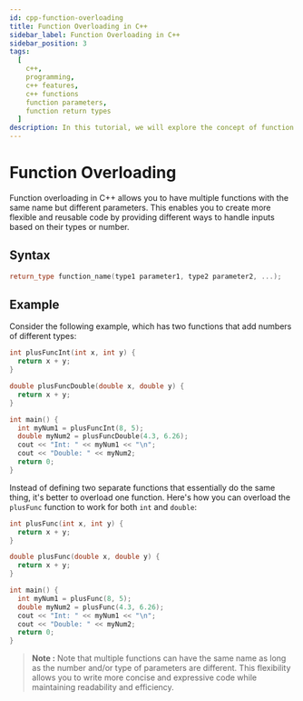 ```yaml
---
id: cpp-function-overloading
title: Function Overloading in C++
sidebar_label: Function Overloading in C++
sidebar_position: 3
tags:
  [
    c++,
    programming,
    c++ features,
    c++ functions
    function parameters,
    function return types
  ]
description: In this tutorial, we will explore the concept of function overloading in the C++ programming language. We'll delve into how to define multiple functions with the same name but different parameter lists. By understanding function overloading, you'll learn how to write cleaner, more concise code and enhance the flexibility and readability of your C++ programs.
---
```


# Function Overloading

Function overloading in C++ allows you to have multiple functions with the same name but different parameters. This enables you to create more flexible and reusable code by providing different ways to handle inputs based on their types or number.

## Syntax

```cpp
return_type function_name(type1 parameter1, type2 parameter2, ...);
```

## Example

Consider the following example, which has two functions that add numbers of different types:

```cpp
int plusFuncInt(int x, int y) {
  return x + y;
}

double plusFuncDouble(double x, double y) {
  return x + y;
}

int main() {
  int myNum1 = plusFuncInt(8, 5);
  double myNum2 = plusFuncDouble(4.3, 6.26);
  cout << "Int: " << myNum1 << "\n";
  cout << "Double: " << myNum2;
  return 0;
}
```

Instead of defining two separate functions that essentially do the same thing, it's better to overload one function. Here's how you can overload the `plusFunc` function to work for both `int` and `double`:

```cpp
int plusFunc(int x, int y) {
  return x + y;
}

double plusFunc(double x, double y) {
  return x + y;
}

int main() {
  int myNum1 = plusFunc(8, 5);
  double myNum2 = plusFunc(4.3, 6.26);
  cout << "Int: " << myNum1 << "\n";
  cout << "Double: " << myNum2;
  return 0;
}
```

> **Note :** Note that multiple functions can have the same name as long as the number and/or type of parameters are different. This flexibility allows you to write more concise and expressive code while maintaining readability and efficiency.